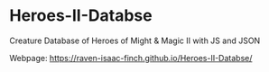 # Heroes-II-Databse
Creature Database of Heroes of Might &amp; Magic II with JS and JSON

Webpage: https://raven-isaac-finch.github.io/Heroes-II-Databse/
